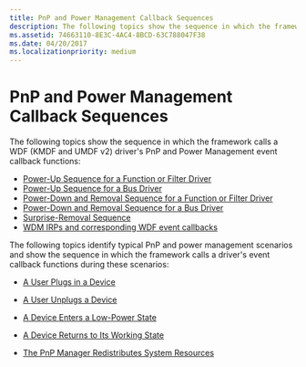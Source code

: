 ```yaml
---
title: PnP and Power Management Callback Sequences
description: The following topics show the sequence in which the framework calls a WDF driver's PnP and Power Management event callback functions
ms.assetid: 74663110-8E3C-4AC4-8BCD-63C788047F38
ms.date: 04/20/2017
ms.localizationpriority: medium
---
```


# PnP and Power Management Callback Sequences


The following topics show the sequence in which the framework calls a WDF (KMDF and UMDF v2) driver's PnP and Power Management event callback functions:

-   [Power-Up Sequence for a Function or Filter Driver](power-up-sequence-for-a-function-or-filter-driver.md)
-   [Power-Up Sequence for a Bus Driver](power-up-sequence-for-a-bus-driver.md)
-   [Power-Down and Removal Sequence for a Function or Filter Driver](power-down-and-removal-sequence-for-a-function-or-filter-driver.md)
-   [Power-Down and Removal Sequence for a Bus Driver](power-down-and-removal-sequence-for-a-bus-driver.md)
-   [Surprise-Removal Sequence](surprise-removal-sequence.md)
-   [WDM IRPs and corresponding WDF event callbacks](https://docs.microsoft.com/windows-hardware/drivers/wdf/wdm-irps-and-kmdf-event-callback-functions)

The following topics identify typical PnP and power management scenarios and show the sequence in which the framework calls a driver's event callback functions during these scenarios:

-   [A User Plugs in a Device](a-user-plugs-in-a-device.md)

-   [A User Unplugs a Device](a-user-unplugs-a-device.md)

-   [A Device Enters a Low-Power State](a-device-enters-a-low-power-state.md)

-   [A Device Returns to Its Working State](a-device-returns-to-its-working-state.md)

-   [The PnP Manager Redistributes System Resources](the-pnp-manager-redistributes-system-resources.md)
 

 





